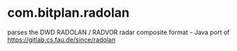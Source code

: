 # com.bitplan.radolan
parses the DWD RADOLAN / RADVOR radar composite format - Java port of https://gitlab.cs.fau.de/since/radolan
